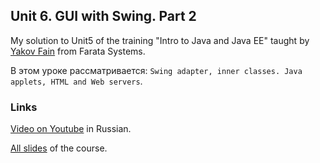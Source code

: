 
## Unit 6. GUI with Swing. Part 2

My solution to Unit5 of the training "Intro to Java and Java EE" taught by [Yakov Fain](https://github.com/yfain) from Farata Systems.

В этом уроке рассматривается: `Swing adapter, inner classes. Java applets, HTML and Web servers`.

### Links

[Video on Youtube](http://www.youtube.com/watch?v=BVTPTlgc7D8&list=UUnExw5tVdA3TJeb4kmCd-JQ) in Russian.

[All slides](https://code.google.com/p/practicaljava/wiki/Slides) of the course.
